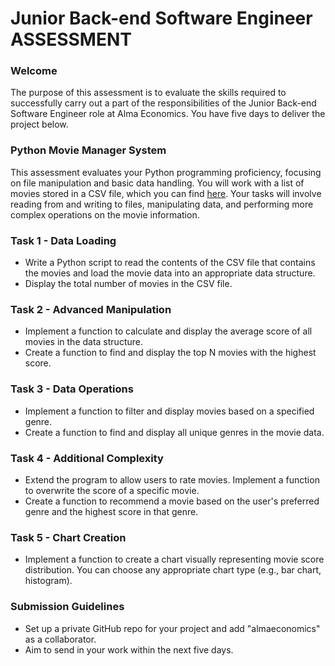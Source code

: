 # Junior Back-end Software Engineer ASSESSMENT

### Welcome

The purpose of this assessment is to evaluate the skills required to successfully carry out a part of the responsibilities of the Junior Back-end Software Engineer role at Alma Economics. You have five days to deliver the project below.

### Python Movie Manager System

This assessment evaluates your Python programming proficiency, focusing on file manipulation and basic data handling. You will work with a list of movies stored in a CSV file, which you can find [here](https://github.com/almaeconomics/movies_database). Your tasks will involve reading from and writing to files, manipulating data, and performing more complex operations on the movie information.

### Task 1 - Data Loading

- Write a Python script to read the contents of the CSV file that contains the movies and load the movie data into an appropriate data structure.
- Display the total number of movies in the CSV file.

### Task 2 - Advanced Manipulation

- Implement a function to calculate and display the average score of all movies in the data structure.
- Create a function to find and display the top N movies with the highest score.

### Task 3 - Data Operations

- Implement a function to filter and display movies based on a specified genre.
- Create a function to find and display all unique genres in the movie data.

### Task 4 - Additional Complexity

- Extend the program to allow users to rate movies. Implement a function to overwrite the score of a specific movie.
- Create a function to recommend a movie based on the user's preferred genre and the highest score in that genre.

### Task 5 - Chart Creation

- Implement a function to create a chart visually representing movie score distribution. You can choose any appropriate chart type (e.g., bar chart, histogram).

### Submission Guidelines

- Set up a private GitHub repo for your project and add "almaeconomics" as a collaborator.
- Aim to send in your work within the next five days.
